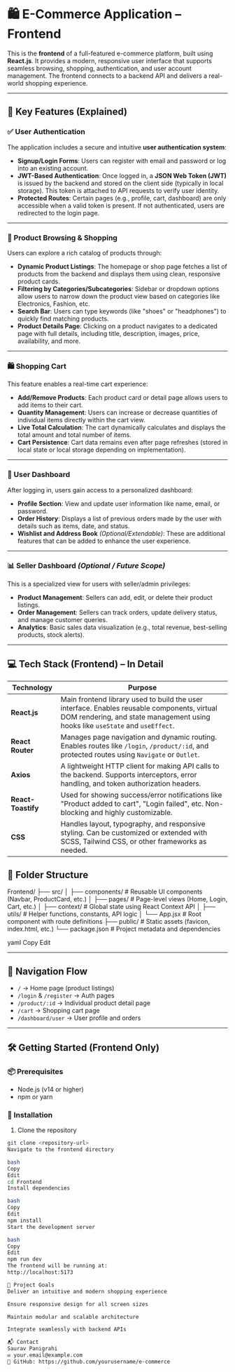 # 🛍️ E-Commerce Application – Frontend

This is the **frontend** of a full-featured e-commerce platform, built using **React.js**. It provides a modern, responsive user interface that supports seamless browsing, shopping, authentication, and user account management. The frontend connects to a backend API and delivers a real-world shopping experience.

---

## 🚀 Key Features (Explained)

### ✅ User Authentication

The application includes a secure and intuitive **user authentication system**:
- **Signup/Login Forms**: Users can register with email and password or log into an existing account.
- **JWT-Based Authentication**: Once logged in, a **JSON Web Token (JWT)** is issued by the backend and stored on the client side (typically in local storage). This token is attached to API requests to verify user identity.
- **Protected Routes**: Certain pages (e.g., profile, cart, dashboard) are only accessible when a valid token is present. If not authenticated, users are redirected to the login page.

---

### 🛒 Product Browsing & Shopping

Users can explore a rich catalog of products through:
- **Dynamic Product Listings**: The homepage or shop page fetches a list of products from the backend and displays them using clean, responsive product cards.
- **Filtering by Categories/Subcategories**: Sidebar or dropdown options allow users to narrow down the product view based on categories like Electronics, Fashion, etc.
- **Search Bar**: Users can type keywords (like "shoes" or "headphones") to quickly find matching products.
- **Product Details Page**: Clicking on a product navigates to a dedicated page with full details, including title, description, images, price, availability, and more.

---

### 🛍️ Shopping Cart

This feature enables a real-time cart experience:
- **Add/Remove Products**: Each product card or detail page allows users to add items to their cart.
- **Quantity Management**: Users can increase or decrease quantities of individual items directly within the cart view.
- **Live Total Calculation**: The cart dynamically calculates and displays the total amount and total number of items.
- **Cart Persistence**: Cart data remains even after page refreshes (stored in local state or local storage depending on implementation).

---

### 👤 User Dashboard

After logging in, users gain access to a personalized dashboard:
- **Profile Section**: View and update user information like name, email, or password.
- **Order History**: Displays a list of previous orders made by the user with details such as items, date, and status.
- **Wishlist and Address Book** *(Optional/Extendable)*: These are additional features that can be added to enhance the user experience.

---

### 📊 Seller Dashboard *(Optional / Future Scope)*

This is a specialized view for users with seller/admin privileges:
- **Product Management**: Sellers can add, edit, or delete their product listings.
- **Order Management**: Sellers can track orders, update delivery status, and manage customer queries.
- **Analytics**: Basic sales data visualization (e.g., total revenue, best-selling products, stock alerts).

---

## 💻 Tech Stack (Frontend) – In Detail

| Technology         | Purpose |
|--------------------|---------|
| **React.js**       | Main frontend library used to build the user interface. Enables reusable components, virtual DOM rendering, and state management using hooks like `useState` and `useEffect`. |
| **React Router**   | Manages page navigation and dynamic routing. Enables routes like `/login`, `/product/:id`, and protected routes using `Navigate` or `Outlet`. |
| **Axios**          | A lightweight HTTP client for making API calls to the backend. Supports interceptors, error handling, and token authorization headers. |
| **React-Toastify** | Used for showing success/error notifications like "Product added to cart", "Login failed", etc. Non-blocking and highly customizable. |
| **CSS**            | Handles layout, typography, and responsive styling. Can be customized or extended with SCSS, Tailwind CSS, or other frameworks as needed. |

## 📁 Folder Structure

Frontend/
├── src/
│ ├── components/ # Reusable UI components (Navbar, ProductCard, etc.)
│ ├── pages/ # Page-level views (Home, Login, Cart, etc.)
│ ├── context/ # Global state using React Context API
│ ├── utils/ # Helper functions, constants, API logic
│ └── App.jsx # Root component with route definitions
├── public/ # Static assets (favicon, index.html, etc.)
└── package.json # Project metadata and dependencies

yaml
Copy
Edit

---

## 🧭 Navigation Flow

- `/` → Home page (product listings)
- `/login` & `/register` → Auth pages
- `/product/:id` → Individual product detail page
- `/cart` → Shopping cart page
- `/dashboard/user` → User profile and orders

---

## 🛠️ Getting Started (Frontend Only)

### 📦 Prerequisites
- Node.js (v14 or higher)
- npm or yarn

### 🔧 Installation

1. Clone the repository  
```bash
git clone <repository-url>
Navigate to the frontend directory

bash
Copy
Edit
cd Frontend
Install dependencies

bash
Copy
Edit
npm install
Start the development server

bash
Copy
Edit
npm run dev
The frontend will be running at:
http://localhost:5173

🎯 Project Goals
Deliver an intuitive and modern shopping experience

Ensure responsive design for all screen sizes

Maintain modular and scalable architecture

Integrate seamlessly with backend APIs

📬 Contact
Saurav Panigrahi
✉️ your.email@example.com
🔗 GitHub: https://github.com/yourusername/e-commerce
